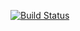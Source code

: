 [![Build Status](https://secure.travis-ci.org/vessi/leprocards.png?branch=master)](http://travis-ci.org/vessi/leprocards)
